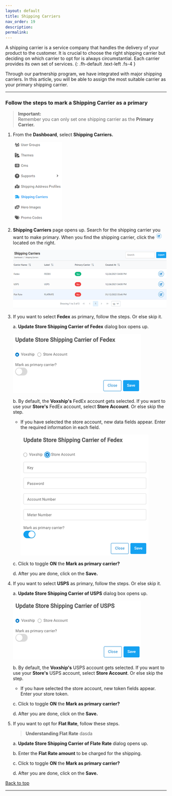 ```yaml
---
layout: default
title: Shipping Carriers
nav_order: 19
description:
permalink:
---
```


A shipping carrier is a service company that handles the delivery of your product to the customer. It is crucial to choose the right shipping carrier but deciding on which carrier to opt for is always circumstantial. Each carrier provides its own set of services.
{: .fh-default .text-left .fs-4 }

Through our partnership program, we have integrated with major shipping carriers.
In this article, you will be able to assign the most suitable carrier as your primary shipping carrier.

---

### Follow the steps to mark a Shipping Carrier as a primary

> **Important:** <br>
> Remember you can only set one shipping carrier as the **Primary Carrier.**

1. From the **Dashboard**, select **Shipping Carriers.**

   ![shipping_carrier_dashboard](../../images/shippingcarriers/shippingcarrier_dashboard.png)

2. **Shipping Carriers** page opens up. Search for the shipping carrier you want to make primary. When you find the shipping carrier, click the ![edit_button](../../images/buttons/editbtn.png) located on the right.

   ![shippingcarriers_page](../../images/shippingcarriers/shippingcarrier_page.png)

3. If you want to select **Fedex** as primary, follow the steps. Or else skip it.

   a. **Update Store Shipping Carrier of Fedex** dialog box opens up.

   ![fedex_update](../../images/shippingcarriers/fedex_update.png)

   b. By default, the **Voxship's** FedEx account gets selected. If you want to use your **Store's** FedEx account, select **Store Account**. Or else skip the step.

   - If you have selected the store account, new data fields appear. Enter the required information in each field.

     ![store_account](../../images/shippingcarriers/fedex_update_store.png)

   c. Click to toggle **ON** the **Mark as primary carrier?**

   d. After you are done, click on the **Save.**

4. If you want to select **USPS** as primary, follow the steps. Or else skip it.

   a. **Update Store Shipping Carrier of USPS** dialog box opens up.

   ![usps_dialog](../../images/shippingcarriers/usps_update.png)

   b. By default, the **Voxship's** USPS account gets selected. If you want to use your **Store's** USPS account, select **Store Account**. Or else skip the step.

   - If you have selected the store account, new token fields appear. Enter your store token.

   c. Click to toggle **ON** the **Mark as primary carrier?**

   d. After you are done, click on the **Save.**

5. If you want to opt for **Flat Rate**, follow these steps.

   > **Understanding Flat Rate**
   > dasda

   a. **Update Store Shipping Carrier of Flate Rate** dialog opens up.

   b. Enter the **Flat Rate amount** to be charged for the shipping.

   c. Click to toggle **ON** the **Mark as primary carrier?**

   d. After you are done, click on the **Save.**

<a href="#top" id="back-to-top">Back to top</a>

---
